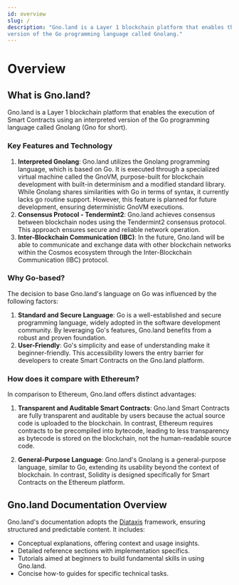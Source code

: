 ```yaml
---
id: overview
slug: /
description: "Gno.land is a Layer 1 blockchain platform that enables the execution of Smart Contracts using an interpreted
version of the Go programming language called Gnolang."
---
```


# Overview

## What is Gno.land?

Gno.land is a Layer 1 blockchain platform that enables the execution of Smart Contracts using an interpreted
version of the Go programming language called Gnolang (Gno for short).

### Key Features and Technology

1. **Interpreted Gnolang**: Gno.land utilizes the Gnolang programming language, which is based on Go. It is executed
   through a specialized virtual machine called the GnoVM, purpose-built for blockchain development with built-in
   determinism and a modified standard library. While Gnolang
   shares similarities with Go in terms of syntax, it currently lacks go routine support. However, this feature is
   planned for future development, ensuring deterministic GnoVM executions.
2. **Consensus Protocol - Tendermint2**: Gno.land achieves consensus between blockchain nodes using the Tendermint2
   consensus protocol. This approach ensures secure and reliable network operation.
3. **Inter-Blockchain Communication (IBC)**: In the future, Gno.land will be able to communicate and exchange data with
   other blockchain networks within the Cosmos ecosystem through the Inter-Blockchain Communication (IBC) protocol.

### Why Go-based?

The decision to base Gno.land's language on Go was influenced by the following factors:

1. **Standard and Secure Language**: Go is a well-established and secure programming language, widely adopted in the
   software development community. By leveraging Go's features, Gno.land benefits from a robust and proven foundation.
2. **User-Friendly**: Go's simplicity and ease of understanding make it beginner-friendly. This accessibility lowers the
   entry barrier for developers to create Smart Contracts on the Gno.land platform.

### How does it compare with Ethereum?

In comparison to Ethereum, Gno.land offers distinct advantages:

1. **Transparent and Auditable Smart Contracts**: Gno.land Smart Contracts are fully transparent and auditable by users
   because the actual source code is uploaded to the blockchain. In contrast, Ethereum requires contracts to be
   precompiled into bytecode, leading to less transparency as bytecode is stored on the blockchain, not the
   human-readable source code.

2. **General-Purpose Language**: Gno.land's Gnolang is a general-purpose language, similar to Go, extending its
   usability beyond the context of blockchain. In contrast, Solidity is designed specifically for Smart Contracts on the
   Ethereum platform.

## Gno.land Documentation Overview

Gno.land's documentation adopts the [Diataxis](https://diataxis.fr/) framework, ensuring structured and predictable content. It includes:

- Conceptual explanations, offering context and usage insights.
- Detailed reference sections with implementation specifics.
- Tutorials aimed at beginners to build fundamental skills in using Gno.land.
- Concise how-to guides for specific technical tasks.

